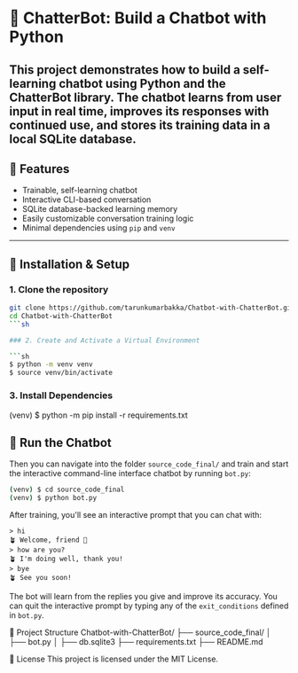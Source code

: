 # 🤖 ChatterBot: Build a Chatbot with Python

This project demonstrates how to build a **self-learning chatbot** using **Python** and the **ChatterBot** library. The chatbot learns from user input in real time, improves its responses with continued use, and stores its training data in a local SQLite database.
---

## 🧠 Features

- Trainable, self-learning chatbot
- Interactive CLI-based conversation
- SQLite database-backed learning memory
- Easily customizable conversation training logic
- Minimal dependencies using `pip` and `venv`

---

## 🚀 Installation & Setup

### 1. Clone the repository

```bash
git clone https://github.com/tarunkumarbakka/Chatbot-with-ChatterBot.git
cd Chatbot-with-ChatterBot
```sh

### 2. Create and Activate a Virtual Environment

```sh
$ python -m venv venv
$ source venv/bin/activate
```
### 3. Install Dependencies
(venv) $ python -m pip install -r requirements.txt

## 💬 Run the Chatbot
Then you can navigate into the folder `source_code_final/` and train and start the interactive command-line interface chatbot by running `bot.py`:

```sh
(venv) $ cd source_code_final
(venv) $ python bot.py
```

After training, you'll see an interactive prompt that you can chat with:

```text
> hi
🪴 Welcome, friend 🤗
> how are you?
🪴 I'm doing well, thank you!
> bye
🪴 See you soon!

```

The bot will learn from the replies you give and improve its accuracy. You can quit the interactive prompt by typing any of the `exit_conditions` defined in `bot.py`.

📂 Project Structure
Chatbot-with-ChatterBot/
├── source_code_final/
│   ├── bot.py
│   ├── db.sqlite3
├── requirements.txt
├── README.md

🧾 License
This project is licensed under the MIT License.
